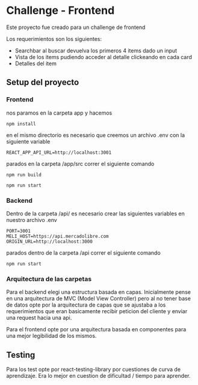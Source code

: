 
# Challenge - Frontend

Este proyecto fue creado para un challenge de frontend

Los requerimientos son los siguientes:

* Searchbar al buscar devuelva los primeros 4 items dado un input
* Vista de los items pudiendo acceder al detalle clickeando en cada card
* Detalles del item



## Setup del proyecto

### Frontend
nos paramos en la carpeta app y hacemos 

`npm install`

en el mismo directorio es necesario que creemos un archivo .env con la siguiente variable

`REACT_APP_API_URL=http://localhost:3001`

parados en la carpeta /app/src correr el siguiente comando

`npm run build`

`npm run start`

### Backend
Dentro de la carpeta /api/ es necesario crear las siguientes variables en nuestro archivo .env

```
PORT=3001
MELI_HOST=https://api.mercadolibre.com
ORIGIN_URL=http://localhost:3000
```

parados dentro de la carpeta /api correr el siguiente comando

`npm run start`

### Arquitectura de las carpetas

Para el backend elegi una estructura basada en capas. Inicialmente pense en una arquitectura de MVC (Model View Controller) pero al no tener base de datos opte por la arquitectura de capas que se ajustaba a los requerimientos que eran basicamente recibir peticion del cliente y enviar una request hacia una api.

Para el frontend opte por una arquitectura basada en componentes para una mejor legibilidad de los mismos.

## Testing
Para los test opte por react-testing-library por cuestiones de curva de aprendizaje. Era lo mejor en cuestion de dificultad / tiempo para aprender.